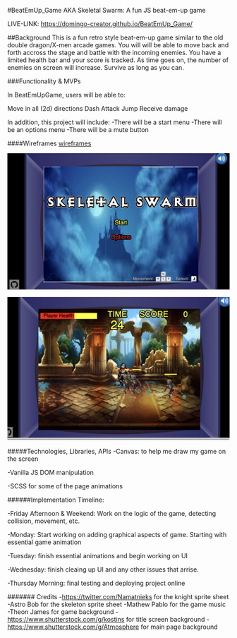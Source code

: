 #BeatEmUp_Game AKA Skeletal Swarm:
A fun JS beat-em-up game

LIVE-LINK: https://domingo-creator.github.io/BeatEmUp_Game/

##Background This is a fun retro style beat-em-up game similar to the old double dragon/X-men arcade games. You will will be able to move back and forth accross the stage and battle with the incoming enemies. You have a limited health bar and your score is tracked.  As time goes on, the number of enemies on screen will increase.  Survive as long as you can.

###Functionality & MVPs

In BeatEmUpGame, users will be able to:

Move in all (2d) directions
Dash
Attack
Jump
Receive damage

In addition, this project will include: 
-There will be a start menu 
-There will be an options menu
-There will be a mute button

####Wireframes
[wireframes](https://wireframe.cc/i5caUj)

![alt text](https://github.com/Domingo-creator/BeatEmUp_Game/blob/master/images/screenshots/titleScreenScreenshot.png)

![alt text](https://github.com/Domingo-creator/BeatEmUp_Game/blob/master/images/screenshots/inGameScreenshot.png)

#####Technologies, Libraries, APIs 
-Canvas: to help me draw my game on the screen 

-Vanilla JS DOM manipulation

-SCSS for some of the page animations

######Implementation Timeline:

-Friday Afternoon & Weekend: Work on the logic of the game, detecting collision, movement, etc. 

-Monday: Start working on adding graphical aspects of game. Starting with essential game animation 

-Tuesday: finish essential animations and begin working on UI 

-Wednesday: finish cleaing up UI and any other issues that arrise.

-Thursday Morning: final testing and deploying project online



####### Credits
-https://twitter.com/Namatnieks for the knight sprite sheet
-Astro Bob for the skeleton sprite sheet
-Mathew Pablo for the game music
-Theon James for game background
-https://www.shutterstock.com/g/kostins for title screen background
-https://www.shutterstock.com/g/Atmosphere for main page background




